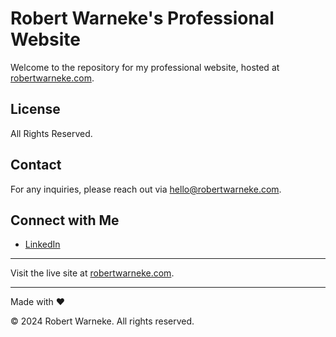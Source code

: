 # Robert Warneke's Professional Website

Welcome to the repository for my professional website, hosted at [robertwarneke.com](https://robertwarneke.com).

## License
All Rights Reserved.

## Contact
For any inquiries, please reach out via [hello@robertwarneke.com](mailto:hello@robertwarneke.com).

## Connect with Me
- [LinkedIn](https://www.linkedin.com/in/robert-warneke)

---

Visit the live site at [robertwarneke.com](https://robertwarneke.com).

---

Made with ❤️

© 2024 Robert Warneke. All rights reserved.